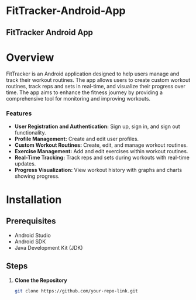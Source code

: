 # FitTracker-Android-App

## FitTracker Android App

# Overview

FitTracker is an Android application designed to help users manage and track their workout routines. The app allows users to create custom workout routines, track reps and sets in real-time, and visualize their progress over time. The app aims to enhance the fitness journey by providing a comprehensive tool for monitoring and improving workouts.

### Features

* **User Registration and Authentication:** Sign up, sign in, and sign out functionality.
* **Profile Management:** Create and edit user profiles.
* **Custom Workout Routines:** Create, edit, and manage workout routines.
* **Exercise Management:** Add and edit exercises within workout routines.
* **Real-Time Tracking:** Track reps and sets during workouts with real-time updates.
* **Progress Visualization:** View workout history with graphs and charts showing progress.

# Installation

## Prerequisites

* Android Studio
* Android SDK
* Java Development Kit (JDK)

## Steps

1. **Clone the Repository**

   ```bash
   git clone https://github.com/your-repo-link.git
